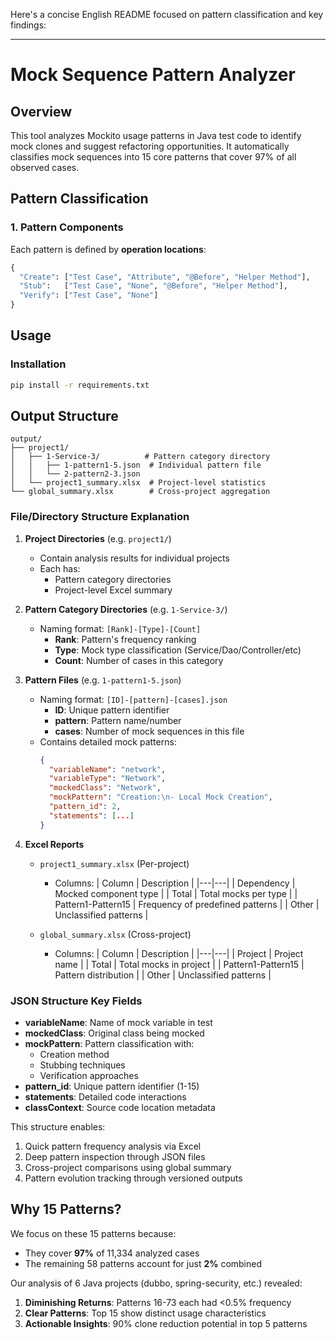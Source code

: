 

Here's a concise English README focused on pattern classification and key findings:

---

# Mock Sequence Pattern Analyzer

## Overview
This tool analyzes Mockito usage patterns in Java test code to identify mock clones and suggest refactoring opportunities. It automatically classifies mock sequences into 15 core patterns that cover 97% of all observed cases.

## Pattern Classification
### 1. Pattern Components
Each pattern is defined by **operation locations**:
```python
{
  "Create": ["Test Case", "Attribute", "@Before", "Helper Method"],
  "Stub":   ["Test Case", "None", "@Before", "Helper Method"],
  "Verify": ["Test Case", "None"]
}
```


## Usage
### Installation
```bash
pip install -r requirements.txt
```



## Output Structure

```
output/
├── project1/
│   ├── 1-Service-3/          # Pattern category directory
│   │   ├── 1-pattern1-5.json  # Individual pattern file
│   │   └── 2-pattern2-3.json
│   └── project1_summary.xlsx  # Project-level statistics
└── global_summary.xlsx        # Cross-project aggregation
```

### File/Directory Structure Explanation

1. **Project Directories** (e.g. `project1/`)
   - Contain analysis results for individual projects
   - Each has:
     - Pattern category directories
     - Project-level Excel summary

2. **Pattern Category Directories** (e.g. `1-Service-3/`)
   - Naming format: `[Rank]-[Type]-[Count]`
     - **Rank**: Pattern's frequency ranking
     - **Type**: Mock type classification (Service/Dao/Controller/etc)
     - **Count**: Number of cases in this category

3. **Pattern Files** (e.g. `1-pattern1-5.json`)
   - Naming format: `[ID]-[pattern]-[cases].json`
     - **ID**: Unique pattern identifier
     - **pattern**: Pattern name/number
     - **cases**: Number of mock sequences in this file
   - Contains detailed mock patterns:
     ```json
     {
       "variableName": "network",
       "variableType": "Network",
       "mockedClass": "Network",
       "mockPattern": "Creation:\n- Local Mock Creation",
       "pattern_id": 2,
       "statements": [...]
     }
     ```

4. **Excel Reports**
   - `project1_summary.xlsx` (Per-project)
     - Columns:
       | Column | Description |
       |---|---|
       | Dependency | Mocked component type |
       | Total | Total mocks per type |
       | Pattern1-Pattern15 | Frequency of predefined patterns |
       | Other | Unclassified patterns |

   - `global_summary.xlsx` (Cross-project)
     - Columns:
       | Column | Description |
       |---|---|
       | Project | Project name |
       | Total | Total mocks in project |
       | Pattern1-Pattern15 | Pattern distribution |
       | Other | Unclassified patterns |

### JSON Structure Key Fields
- **variableName**: Name of mock variable in test
- **mockedClass**: Original class being mocked
- **mockPattern**: Pattern classification with:
  - Creation method
  - Stubbing techniques
  - Verification approaches
- **pattern_id**: Unique pattern identifier (1-15)
- **statements**: Detailed code interactions
- **classContext**: Source code location metadata

This structure enables:
1. Quick pattern frequency analysis via Excel
2. Deep pattern inspection through JSON files
3. Cross-project comparisons using global summary
4. Pattern evolution tracking through versioned outputs

## Why 15 Patterns?
We focus on these 15 patterns because:
- They cover **97%** of 11,334 analyzed cases
- The remaining 58 patterns account for just **2%** combined

Our analysis of 6 Java projects (dubbo, spring-security, etc.) revealed:
1. **Diminishing Returns**: Patterns 16-73 each had <0.5% frequency
2. **Clear Patterns**: Top 15 show distinct usage characteristics
3. **Actionable Insights**: 90% clone reduction potential in top 5 patterns


